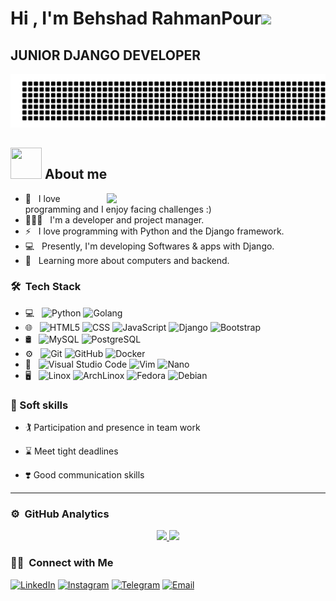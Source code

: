 <h1>Hi , I'm Behshad RahmanPour<img src="https://media.giphy.com/media/hvRJCLFzcasrR4ia7z/giphy.gif" width="35"></h1>
<h2>  JUNIOR DJANGO DEVELOPER </h2>

![gitartwork](assets/gitartwork.svg)

## <img src = "https://user-images.githubusercontent.com/63050133/156777293-72a6e681-2582-4a9d-ad92-09d1181d47c7.gif" width = 50px height = 50px>  About me

<img src="https://raw.githubusercontent.com/MicaelliMedeiros/micaellimedeiros/master/image/computer-illustration.png" min-width="380px" max-width="400px" width="350px" align="right">

- 🚀 &nbsp; I love programming and I enjoy facing challenges :)
- 👨🏻‍💻 &nbsp; I'm a developer and project manager.
- ⚡ &nbsp; I love programming with Python and the Django framework.
- 💻 &nbsp; Presently, I'm developing Softwares & apps with Django.
- 🌱 &nbsp; Learning more about computers and backend.

<h3> 🛠 &nbsp;Tech Stack</h3>

- 💻 &nbsp;
  ![Python](https://img.shields.io/badge/-Python-333333?style=flat&logo=python)
  ![Golang](https://img.shields.io/badge/-Golang-333333?style=flat&logo=go)
- 🌐 &nbsp;
  ![HTML5](https://img.shields.io/badge/-HTML5-333333?style=flat&logo=HTML5)
  ![CSS](https://img.shields.io/badge/-CSS-333333?style=flat&logo=CSS3&logoColor=1572B6)
  ![JavaScript](https://img.shields.io/badge/-JavaScript-333333?style=flat&logo=javascript)
  ![Django](https://img.shields.io/badge/-django-333333?style=flat&logo=django)
  ![Bootstrap](https://img.shields.io/badge/-Bootstrap-333333?style=flat&logo=bootstrap&logoColor=563D7C)
- 🛢 &nbsp;
  ![MySQL](https://img.shields.io/badge/-MySQL-333333?style=flat&logo=mysql)
  ![PostgreSQL](https://img.shields.io/badge/-PostgreSQL-333333?style=flat&logo=postgresql)
- ⚙️ &nbsp;
  ![Git](https://img.shields.io/badge/-Git-333333?style=flat&logo=git)
  ![GitHub](https://img.shields.io/badge/-GitHub-333333?style=flat&logo=github)
  ![Docker](https://img.shields.io/badge/-Docker-333333?style=flat&logo=docker)
- 🔧 &nbsp;
  ![Visual Studio Code](https://img.shields.io/badge/-Visual%20Studio%20Code-333333?style=flat&logo=visual-studio-code&logoColor=007ACC)
  ![Vim](https://img.shields.io/badge/VIM-333333?style=flat&logo=vim)
  ![Nano](https://img.shields.io/badge/nano-333333?style=flat&logo=nano)
- 🖥 &nbsp;
  ![Linox](https://img.shields.io/badge/-Linux-333333?style=flat&logo=linux)
  ![ArchLinox](https://img.shields.io/badge/-ArchLinux-333333?style=flat&logo=Archlinux)
  ![Fedora](https://img.shields.io/badge/-Fedora-333333?style=flat&logo=fedora)
  ![Debian](https://img.shields.io/badge/-Debian-333333?style=flat&logo=debian)


### 👔 Soft skills

- 🏌️ Participation and presence in team work

- ⌛️ Meet tight deadlines 

- ❣️ Good communication skills 

<hr>

### ⚙️ &nbsp;GitHub Analytics

<p align="center">
    <a href="https://github.com/behshadrhp">
    <img height="180em" src="https://github-readme-stats-eight-theta.vercel.app/api?username=behshadrhp&&theme=radical&show_icons=true&count_private=true&include_all_commits=true"/>
    <img height="180em" src="https://github-readme-stats-eight-theta.vercel.app/api/top-langs/?username=behshadrhp&theme=radical&layout=compact"/>
    </a>
</p>


<h3> 🤝🏻 &nbsp;Connect with Me </h3>
<a href="https://www.linkedin.com/in/behshadrhp/"><img alt="LinkedIn" src="https://img.shields.io/badge/LinkedIn-0077B5?style=for-the-badge&logo=linkedin&logoColor=white"></a>
<a href="https://www.instagram.com/behshadrhp"><img alt="Instagram" src="https://img.shields.io/badge/Instagram-431c36?style=for-the-badge&logo=instagram&logoColor=blue"></a>
<a href="https://t.me/MrPyCode"><img alt="Telegram" src="https://img.shields.io/badge/telegram-fff?style=for-the-badge&logo=telegram&logoColor=blue"></a>
<a href="behshad.rahmanpour@gmail.com"><img alt="Email" src="https://img.shields.io/badge/Gmail-D14836?style=for-the-badge&logo=gmail&logoColor=white"></a>

